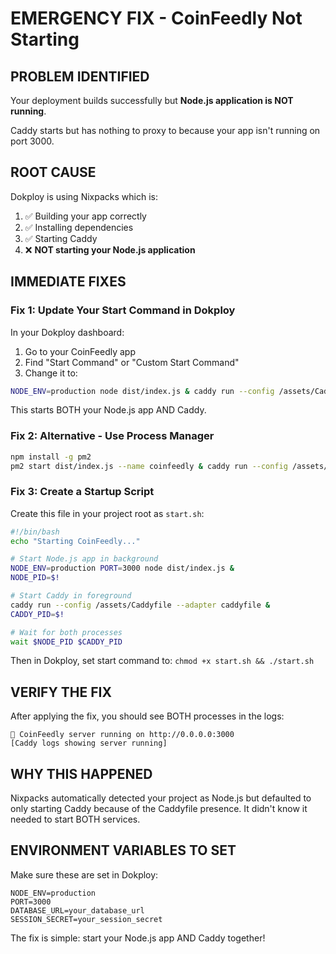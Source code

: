 # EMERGENCY FIX - CoinFeedly Not Starting

## PROBLEM IDENTIFIED
Your deployment builds successfully but **Node.js application is NOT running**.

Caddy starts but has nothing to proxy to because your app isn't running on port 3000.

## ROOT CAUSE
Dokploy is using Nixpacks which is:
1. ✅ Building your app correctly 
2. ✅ Installing dependencies
3. ✅ Starting Caddy
4. ❌ **NOT starting your Node.js application**

## IMMEDIATE FIXES

### Fix 1: Update Your Start Command in Dokploy

In your Dokploy dashboard:
1. Go to your CoinFeedly app
2. Find "Start Command" or "Custom Start Command" 
3. Change it to:

```bash
NODE_ENV=production node dist/index.js & caddy run --config /assets/Caddyfile --adapter caddyfile
```

This starts BOTH your Node.js app AND Caddy.

### Fix 2: Alternative - Use Process Manager

```bash
npm install -g pm2
pm2 start dist/index.js --name coinfeedly & caddy run --config /assets/Caddyfile --adapter caddyfile
```

### Fix 3: Create a Startup Script

Create this file in your project root as `start.sh`:

```bash
#!/bin/bash
echo "Starting CoinFeedly..."

# Start Node.js app in background
NODE_ENV=production PORT=3000 node dist/index.js &
NODE_PID=$!

# Start Caddy in foreground
caddy run --config /assets/Caddyfile --adapter caddyfile &
CADDY_PID=$!

# Wait for both processes
wait $NODE_PID $CADDY_PID
```

Then in Dokploy, set start command to: `chmod +x start.sh && ./start.sh`

## VERIFY THE FIX

After applying the fix, you should see BOTH processes in the logs:
```
🚀 CoinFeedly server running on http://0.0.0.0:3000
[Caddy logs showing server running]
```

## WHY THIS HAPPENED

Nixpacks automatically detected your project as Node.js but defaulted to only starting Caddy because of the Caddyfile presence. It didn't know it needed to start BOTH services.

## ENVIRONMENT VARIABLES TO SET

Make sure these are set in Dokploy:
```
NODE_ENV=production
PORT=3000
DATABASE_URL=your_database_url
SESSION_SECRET=your_session_secret
```

The fix is simple: start your Node.js app AND Caddy together!